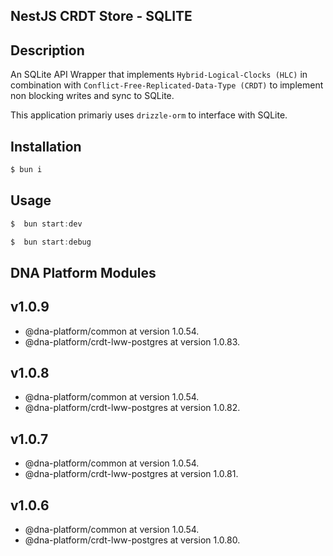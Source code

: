 ## NestJS CRDT Store - SQLITE

## Description

An SQLite API Wrapper that implements `Hybrid-Logical-Clocks (HLC)` in combination with `Conflict-Free-Replicated-Data-Type (CRDT)` to implement non blocking writes and sync to SQLite.

This application primariy uses `drizzle-orm` to interface with SQLite.

## Installation

```bash
$ bun i
```

## Usage

```javascript
$  bun start:dev
```

```javascript
$  bun start:debug
```

## DNA Platform Modules

## v1.0.9

- @dna-platform/common at version 1.0.54.
- @dna-platform/crdt-lww-postgres at version 1.0.83.

## v1.0.8

- @dna-platform/common at version 1.0.54.
- @dna-platform/crdt-lww-postgres at version 1.0.82.

## v1.0.7

- @dna-platform/common at version 1.0.54.
- @dna-platform/crdt-lww-postgres at version 1.0.81.

## v1.0.6

- @dna-platform/common at version 1.0.54.
- @dna-platform/crdt-lww-postgres at version 1.0.80.

